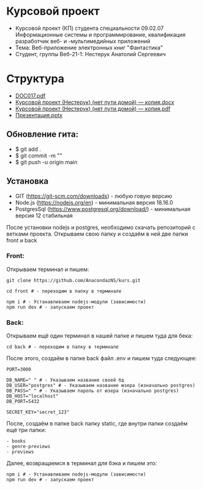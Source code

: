 # Курсовой проект

- Курсовой проект (КП) студента специальности 09.02.07 Информационные системы и программирование, квалификация разработчик веб- и -мультимедийных приложений
- Тема: Веб-приложение электронных книг "Фантастика"
- Студент, группы Веб-21-1: Нестерук Анатолий Сергеевич

# Структура
- [DOC017.pdf](https://github.com/user-attachments/files/15593177/DOC017.pdf)
- [Курсовой проект (Нестерук) (нет пути домой) — копия.docx](https://github.com/user-attachments/files/15593185/default.docx)
- [Курсовой проект (Нестерук) (нет пути домой) — копия.pdf](https://github.com/user-attachments/files/15593212/default.pdf)
- [Презентация.pptx](https://github.com/user-attachments/files/15593383/default.pptx)

## Oбновление гита:

- $ git add .
- $ git commit -m ""
- $ git push -u origin main

## Установка

- GIT (https://git-scm.com/downloads) - любую говую версию
- Node.js (https://nodejs.org/en) - минимальная версия 18.16.0 
- PostgresSql (https://www.postgresql.org/download/) - минимальная версия 12 стабильная

После установки nodejs и postgres, необходимо скачать репозиторий с ветками проекта. Открываем свою папку и создаём в ней две папки front и back


### Front:
Открываем терминал и пишем:
```
git clone https://github.com/AnacondazNS/kurs.git

cd front # - переходим в папку в терминале

npm i # - Устанавливаем nodejs-модули (зависимости)
npm run dev # - запускаем проект
```

### Back:
Открываем ещё один терминал в нашей папке и пишем туда для бека:
```
cd back # - переходим в папку в терминале
```

После этого, создаём в папке back файл .env и пишем туда следующее:

```
PORT=3000

DB_NAME=" " # - Указываем название своей бд
DB_USER="postgres" # - Указываем название юзера (изначально postgres)
DB_PASS=" " # - Указываем пароль от юзера (изначально postgres)
DB_HOST="localhost"
DB_PORT=5432

SECRET_KEY="secret_123"
```

После, создаём в папке back папку static, где внутри папки создаём ещё три папки:
```
- books
- genre-previews
- previews
```
Далее, возвращаемся в терминал для бэка и пишем это:
```
npm i # - Устанавливаем nodejs-модули (зависимости)
npm run dev # - запускаем проект
```

